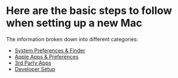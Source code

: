 # Here are the basic steps to follow when setting up a new Mac

The information broken down into different categories:

- [System Preferences & Finder](system-configuration.md)
- [Apple Apps & Preferences](application-preferences.md)
- [3rd Party Apps](additional-applications-and-tools.md)
- [Developer Setup](developer-setup.md)
